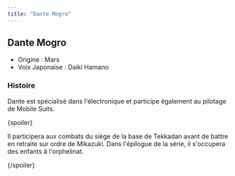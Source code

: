 ```yaml
---
title: "Dante Mogro"
---
```


Dante Mogro
-----------





* Origine : Mars
* Voix Japonaise : Daiki Hamano


### Histoire


Dante est spécialisé dans l'électronique et participe également au pilotage de Mobile Suits. 


{spoiler}


Il participera aux combats du siège de la base de Tekkadan avant de battre en retraite sur ordre de Mikazuki. Dans l'épilogue de la série, il s'occupera des enfants à l'orphelinat.


{/spoiler}



